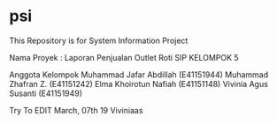 # psi
This Repository is for System Information Project

Nama Proyek : Laporan Penjualan Outlet Roti SIP
KELOMPOK 5

Anggota Kelompok
Muhammad Jafar Abdillah		(E41151944)
Muhammad Zhafran Z.		(E41151242)
Elma Khoirotun Nafiah		(E41151148)
Vivinia Agus Susanti		(E41151949)

Try To EDIT
March, 07th 19
Viviniaas



